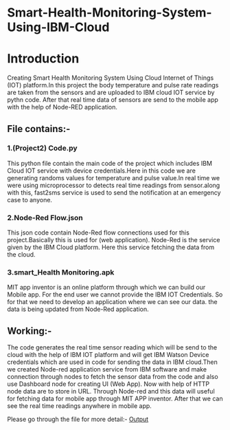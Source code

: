 # Smart-Health-Monitoring-System-Using-IBM-Cloud

# Introduction

Creating Smart Health Monitoring System Using Cloud Internet of Things (IOT) platform.In this project the body temperature and pulse rate readings are taken from the sensors and are uploaded to IBM cloud IOT service by pythn code. After that real time data of sensors are send to the mobile app with the help of Node-RED application.



## File contains:- 

### 1.(Project2) Code.py

This python file contain the main code of the project which includes IBM Cloud IOT service with device credentials.Here in this code we are generating randoms values for temperature and pulse value.In real time we were using microprocessor to detects real time readings from sensor.along with this, fast2sms service is used to send the notification at an emergency case to anyone.


### 2.Node-Red Flow.json

This json code contain Node-Red flow connections used for this project.Basically this is used for (web application). Node-Red is the service given by the IBM Cloud platform. Here this service fetching the data from the cloud. 

### 3.smart_Health Monitoring.apk
MIT app inventor is an online platform through which we can build our Mobile app.
For the end user we cannot provide the IBM IOT Credentials. So for that we need to develop an application where we can see our data. the data is being updated from Node-Red application. 

## Working:- 

The code generates the real time sensor reading which will be send to the cloud with the help of IBM IOT platform and will get IBM Watson Device credentials which are used in code for sending the data in IBM cloud.Then we created Node-red application service from IBM software and make connection through nodes to fetch the sensor data from the code and also use Dashboard node for creating UI (Web App). Now with help of HTTP node data are to store in URL. Through Node-red and this data will useful for fetching data for mobile app through MIT APP inventor. After that we can see the real time readings anywhere in mobile app.  

Please go through the file for more detail:- [Output](https://github.com/abhayssaini/Smart-Health-Monitoring-System-Using-IBM-Cloud/blob/master/Output%20result%20for%20Smart%20Health%20Monitoring%20System.pdf)

 
